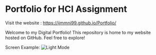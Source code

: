 # Portfolio for HCI Assignment

Visit the website : https://ijmmni99.github.io/Portfolio/

Welcome to my Digital Portfolio!
This repository is home to my website hosted on GitHub. Feel free to explore!

Screen Example:
![Light Mode](/assets/img/readme.PNG?raw=true "Optional Title")
